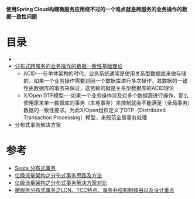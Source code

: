 **使用Spring Cloud构建微服务应用绕不过的一个难点就是跨服务的业务操作的数据一致性问题**



# 目录
* 
* [分布式跨服务的业务操作的数据一致性基础理论](https://weread.qq.com/web/reader/71d32370716443e271df020ka5e327b0292a5e001323dfc)
  *  ACID---在单体架构的时代，业务系统通常是使用关系型数据库来做存储的，如果一个业务操作需要对同一个数据库进行多次操作，其数据的一致性由数据库的事务来保证，这依赖的就是关系型数据库的ACID理论
  * X/Open DTP模型---如果一个业务操作涉及对多个数据源进行操作，那么使用原来单一数据库的事务（本地事务）来控制就会不能满足（全局事务）数据的一致性要求。为此X/Open组织定义了DTP（Distributed Transaction Processing）模型，来规范全局事务处理 
* 分布式事务解决方案

# 参考
  * [Seata 分布式事务](https://github.com/stevenli91748/JAVA-Architecture/blob/master/JAVA%20Framework/Spring%20Cloud/Spring%20Cloud%20Alibaba%E5%A5%97%E4%BB%B6/Seata.md)
  * [亿级流量架构之分布式事务思路及方法](https://www.cnblogs.com/Courage129/p/14433462.html)
  * [亿级流量架构之分布式事务解决方案对比](https://www.cnblogs.com/Courage129/p/14443653.html) 
  * [微服务分布式事务之LCN、TCC特点、事务补偿机制缘由以及设计重点](https://www.cnblogs.com/Courage129/p/14528981.html)

